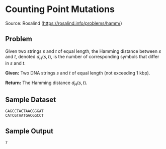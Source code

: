 
Counting Point Mutations
========================

Source: Rosalind (https://rosalind.info/problems/hamm/)

Problem
-------
Given two strings $s$ and $t$ of equal length, the Hamming distance between $s$ and $t$, denoted $d$<sub>$H$</sub>$(s,t)$, is the number of corresponding symbols that differ in $s$ and $t$.

**Given:** Two DNA strings $s$ and $t$ of equal length (not exceeding 1 kbp).

**Return:** The Hamming distance $d$<sub>$H$</sub>$(s,t)$.


Sample Dataset
--------------
```
GAGCCTACTAACGGGAT
CATCGTAATGACGGCCT
```

Sample Output
-------------
```
7
```
